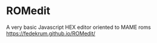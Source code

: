 # ROMedit
 A very basic Javascript HEX editor oriented to MAME roms
https://fedekrum.github.io/ROMedit/
